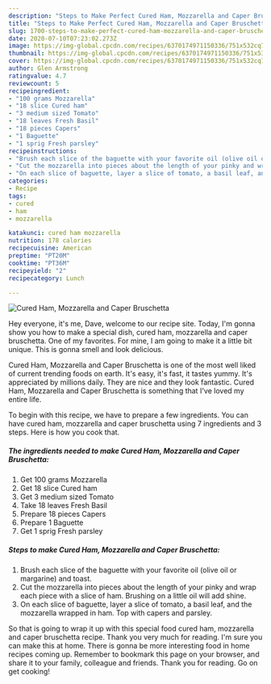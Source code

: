 ```yaml
---
description: "Steps to Make Perfect Cured Ham, Mozzarella and Caper Bruschetta"
title: "Steps to Make Perfect Cured Ham, Mozzarella and Caper Bruschetta"
slug: 1700-steps-to-make-perfect-cured-ham-mozzarella-and-caper-bruschetta
date: 2020-07-10T07:23:02.273Z
image: https://img-global.cpcdn.com/recipes/6370174971150336/751x532cq70/cured-ham-mozzarella-and-caper-bruschetta-recipe-main-photo.jpg
thumbnail: https://img-global.cpcdn.com/recipes/6370174971150336/751x532cq70/cured-ham-mozzarella-and-caper-bruschetta-recipe-main-photo.jpg
cover: https://img-global.cpcdn.com/recipes/6370174971150336/751x532cq70/cured-ham-mozzarella-and-caper-bruschetta-recipe-main-photo.jpg
author: Glen Armstrong
ratingvalue: 4.7
reviewcount: 5
recipeingredient:
- "100 grams Mozzarella"
- "18 slice Cured ham"
- "3 medium sized Tomato"
- "18 leaves Fresh Basil"
- "18 pieces Capers"
- "1 Baguette"
- "1 sprig Fresh parsley"
recipeinstructions:
- "Brush each slice of the baguette with your favorite oil (olive oil or margarine) and toast."
- "Cut the mozzarella into pieces about the length of your pinky and wrap each piece with a slice of ham. Brushing on a little oil will add shine."
- "On each slice of baguette, layer a slice of tomato, a basil leaf, and the mozzarella wrapped in ham. Top with capers and parsley."
categories:
- Recipe
tags:
- cured
- ham
- mozzarella

katakunci: cured ham mozzarella 
nutrition: 178 calories
recipecuisine: American
preptime: "PT20M"
cooktime: "PT36M"
recipeyield: "2"
recipecategory: Lunch

---
```



![Cured Ham, Mozzarella and Caper Bruschetta](https://img-global.cpcdn.com/recipes/6370174971150336/751x532cq70/cured-ham-mozzarella-and-caper-bruschetta-recipe-main-photo.jpg)

Hey everyone, it's me, Dave, welcome to our recipe site. Today, I'm gonna show you how to make a special dish, cured ham, mozzarella and caper bruschetta. One of my favorites. For mine, I am going to make it a little bit unique. This is gonna smell and look delicious.

Cured Ham, Mozzarella and Caper Bruschetta is one of the most well liked of current trending foods on earth. It's easy, it's fast, it tastes yummy. It's appreciated by millions daily. They are nice and they look fantastic. Cured Ham, Mozzarella and Caper Bruschetta is something that I've loved my entire life.




To begin with this recipe, we have to prepare a few ingredients. You can have cured ham, mozzarella and caper bruschetta using 7 ingredients and 3 steps. Here is how you cook that.

<!--inarticleads1-->

##### The ingredients needed to make Cured Ham, Mozzarella and Caper Bruschetta:

1. Get 100 grams Mozzarella
1. Get 18 slice Cured ham
1. Get 3 medium sized Tomato
1. Take 18 leaves Fresh Basil
1. Prepare 18 pieces Capers
1. Prepare 1 Baguette
1. Get 1 sprig Fresh parsley




<!--inarticleads2-->

##### Steps to make Cured Ham, Mozzarella and Caper Bruschetta:

1. Brush each slice of the baguette with your favorite oil (olive oil or margarine) and toast.
1. Cut the mozzarella into pieces about the length of your pinky and wrap each piece with a slice of ham. Brushing on a little oil will add shine.
1. On each slice of baguette, layer a slice of tomato, a basil leaf, and the mozzarella wrapped in ham. Top with capers and parsley.




So that is going to wrap it up with this special food cured ham, mozzarella and caper bruschetta recipe. Thank you very much for reading. I'm sure you can make this at home. There is gonna be more interesting food in home recipes coming up. Remember to bookmark this page on your browser, and share it to your family, colleague and friends. Thank you for reading. Go on get cooking!
